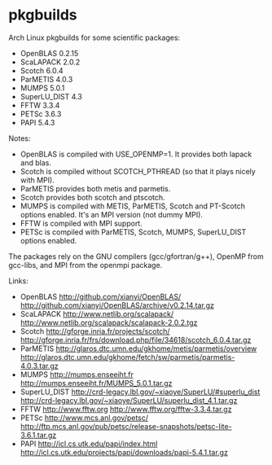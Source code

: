 # pkgbuilds
Arch Linux pkgbuilds for some scientific packages:
 - OpenBLAS     0.2.15
 - ScaLAPACK    2.0.2 
 - Scotch       6.0.4
 - ParMETIS     4.0.3
 - MUMPS        5.0.1
 - SuperLU_DIST 4.3
 - FFTW         3.3.4
 - PETSc        3.6.3
 - PAPI         5.4.3

Notes:
 - OpenBLAS is compiled with USE_OPENMP=1. It provides both lapack and blas.
 - Scotch is compiled without SCOTCH_PTHREAD (so that it plays nicely with MPI).
 - ParMETIS provides both metis and parmetis.
 - Scotch provides both scotch and ptscotch.
 - MUMPS is compiled with METIS, ParMETIS, Scotch and PT-Scotch options enabled. It's an MPI version (not dummy MPI).
 - FFTW is compiled with MPI support.
 - PETSc is compiled with ParMETIS, Scotch, MUMPS, SuperLU_DIST options enabled. 

The packages rely on the GNU compilers (gcc/gfortran/g++), OpenMP from gcc-libs, and MPI from the openmpi package.

Links:
 - OpenBLAS      http://github.com/xianyi/OpenBLAS/
                 http://github.com/xianyi/OpenBLAS/archive/v0.2.14.tar.gz
 - ScaLAPACK     http://www.netlib.org/scalapack/
                 http://www.netlib.org/scalapack/scalapack-2.0.2.tgz
 - Scotch        http://gforge.inria.fr/projects/scotch/ 
                 http://gforge.inria.fr/frs/download.php/file/34618/scotch_6.0.4.tar.gz
 - ParMETIS      http://glaros.dtc.umn.edu/gkhome/metis/parmetis/overview
                 http://glaros.dtc.umn.edu/gkhome/fetch/sw/parmetis/parmetis-4.0.3.tar.gz
 - MUMPS         http://mumps.enseeiht.fr
                 http://mumps.enseeiht.fr/MUMPS_5.0.1.tar.gz
 - SuperLU_DIST  http://crd-legacy.lbl.gov/~xiaoye/SuperLU/#superlu_dist
                 http://crd-legacy.lbl.gov/~xiaoye/SuperLU/superlu_dist_4.1.tar.gz
 - FFTW          http://www.fftw.org
                 http://www.fftw.org/fftw-3.3.4.tar.gz
 - PETSc         http://www.mcs.anl.gov/petsc/
                 http://ftp.mcs.anl.gov/pub/petsc/release-snapshots/petsc-lite-3.6.1.tar.gz
 - PAPI          http://icl.cs.utk.edu/papi/index.html
                 http://icl.cs.utk.edu/projects/papi/downloads/papi-5.4.1.tar.gz

